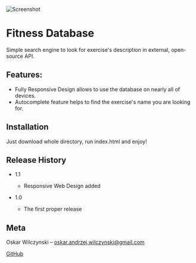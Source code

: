 ![Screenshot](https://snag.gy/4kHIrN.jpg)

# Fitness Database
Simple search engine to look for exercise's description in external, open-source API.

## Features:
* Fully Responsive Design allows to use the database on nearly all of devices.
* Autocomplete feature helps to find the exercise's name you are looking for.

## Installation

Just download whole directory, run index.html and enjoy!

## Release History

* 1.1
    * Responsive Web Design added

* 1.0
    * The first proper release

## Meta

Oskar Wilczynski – oskar.andrzej.wilczynski@gmail.com

[GitHub](https://github.com/oskarwilczynski)
